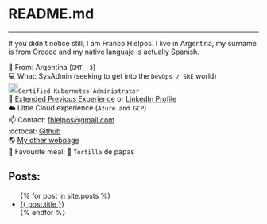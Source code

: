 # README.md
***
If you didn't notice still, I am Franco Hielpos. I live in Argentina, my surname is from Greece and my native languaje is actually Spanish.

:round_pushpin:  From: Argentina (`GMT -3`) <br>
:computer: What: SysAdmin (seeking to get into the `DevOps / SRE` world)<br>
<img src="https://raw.githubusercontent.com/buildkite/emojis/master/img-buildkite-64/kubernetes.png" width="20" height="20" alt="kubernetes"/>`Certified Kubernetes Administrator`<br>
:wrench: [Extended Previous Experience](https://github.com/fhielpos/fhielpos/blob/master/EXPERIENCE.md) or [LinkedIn Profile](https://linkedin.com/in/hielposfranco)<br>
:cloud: Little Cloud experience (`Azure and GCP`)<br>
:mailbox: Contact: [fhielpos@gmail.com](mailto:fhielpos@gmail.com)<br>
:octocat: [Github](https://github.com/fhielpos)<br>
:earth_americas: [My other webpage](https://culpeo.blog)<br>
:pizza: Favourite meal: :potato: `Tortilla` de papas <br>

## Posts:
<ul>
  {% for post in site.posts %}
    <li>
      <a href="{{ post.url }}">{{ post.title }}</a>
    </li>
  {% endfor %}
</ul>
